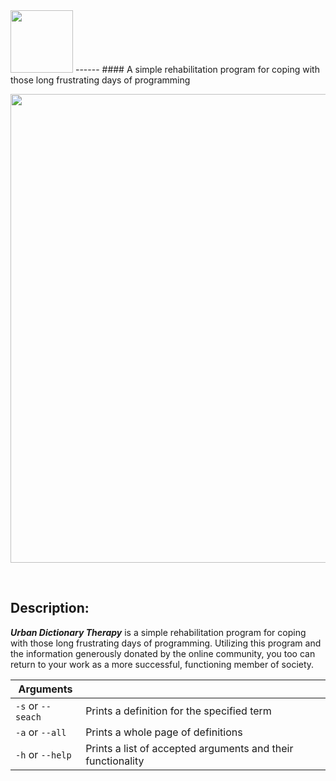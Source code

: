 <img src="https://cloud.githubusercontent.com/assets/16360374/25799898/d2fe937e-339b-11e7-81a5-b70a54b580d9.png" height="100"/>
------
#### A simple rehabilitation program for coping with those long frustrating days of programming

<br>
<p align="center">
  <img src="https://cloud.githubusercontent.com/assets/16360374/25801646/60724f50-33a3-11e7-8b61-cb2063aeb95b.png" width="750"/>
</p>
<br>

## Description:  
***Urban Dictionary Therapy*** is a simple rehabilitation program for coping with those long frustrating days of programming. Utilizing this program and the information generously donated by the online community, you too can return to your work as a more successful, functioning member of society.


| Arguments          |                                                             |
|---------------|-------------------------------------------------------------|
| ```-s``` or ```--seach``` |          Prints a definition for the specified term         |
|  ```-a``` or ```--all```  |              Prints a whole page of definitions             |
|  ```-h``` or ```--help``` | Prints a list of accepted arguments and their functionality |

  <!-- * **None:** Prints a single term
  * ```-s <term>``` or ```--search <term>``` **:** Prints a definition for the specified term
  * ```-a``` or ```--all```**:** Prints a whole page of definitions
  * ```-h``` or ```--help```**:** Prints a list of accepted arguments and their functionality -->

